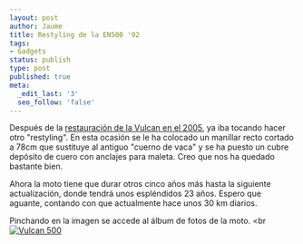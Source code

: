 ```yaml
---
layout: post
author: Jaume
title: Restyling de la EN500 '92
tags:
- Gadgets
status: publish
type: post
published: true
meta:
  _edit_last: '3'
  seo_follow: 'false'
---
```

Después de la <a href="http://blog.lerion.com/?p=39">restauración de la Vulcan en el 2005</a>, ya iba tocando hacer otro "restyling". En esta ocasión se le ha colocado un manillar recto cortado a 78cm que sustituye al antiguo "cuerno de vaca" y se ha puesto un cubre depósito de cuero con anclajes para maleta. Creo que nos ha quedado bastante bien.

Ahora la moto tiene que durar otros cinco años más hasta la siguiente actualización, donde tendrá unos espléndidos 23 años.  Espero que aguante, contando con que actualmente hace unos 30 km diarios.

Pinchando en la imagen se accede al álbum de fotos de la moto.
<br <a href="http://www.flickr.com/photos/lerion/sets/72157623027989679/detail/"/><img src="http://farm3.static.flickr.com/2721/4250589903_8f45edd4e0.jpg" alt="Vulcan 500" />
